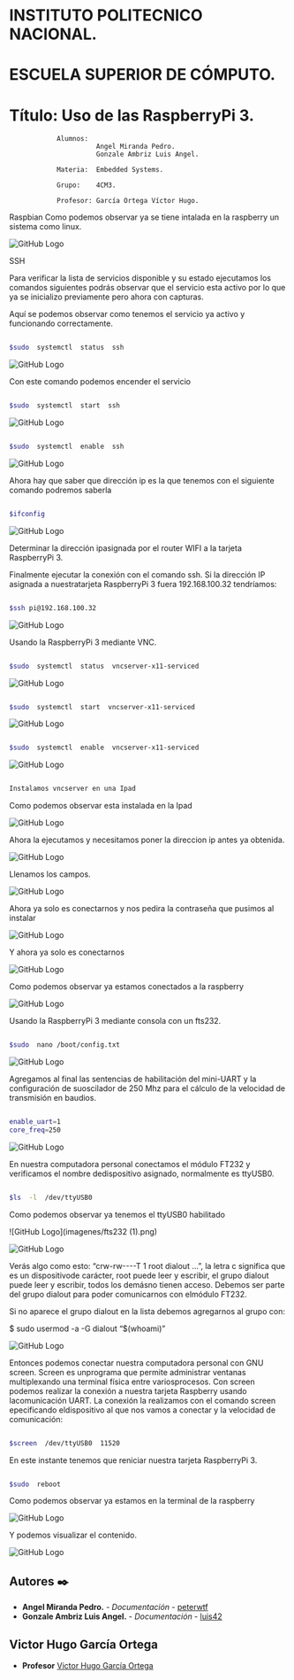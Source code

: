 #			**INSTITUTO POLITECNICO NACIONAL.**</h1>

# 			  ESCUELA SUPERIOR DE CÓMPUTO.<h2>


#		 Título: Uso de las RaspberryPi 3.

				Alumnos: 
				          Angel Miranda Pedro.
				          Gonzale Ambriz Luis Angel.

				Materia:  Embedded Systems.
		
				Grupo:    4CM3.
		
				Profesor: García Ortega Víctor Hugo.




Raspbian
Como podemos observar ya se tiene intalada en la raspberry un sistema como linux.


![GitHub Logo](imagenes/rasp.png)





SSH

Para verificar la  lista  de  servicios  disponible  y  su  estado ejecutamos los comandos siguientes podrás  observar  que  el  servicio  esta  activo  por  lo  que  ya se inicializo  previamente pero ahora con capturas.

Aquí se podemos observar como tenemos el servicio ya activo y funcionando correctamente.


```sh

$sudo  systemctl  status  ssh

```

![GitHub Logo](imagenes/2018-10-08-140329_640x480_scrot.png)


Con este comando podemos encender el servicio


```sh

$sudo  systemctl  start  ssh

```


![GitHub Logo](imagenes/2018-10-08-140418_640x480_scrot.png)


```sh

$sudo  systemctl  enable  ssh

```


![GitHub Logo](imagenes/2018-10-08-140443_640x480_scrot.png)



Ahora hay que saber que dirección ip es la que tenemos con el siguiente comando podremos saberla


```sh

$ifconfig

```



![GitHub Logo](imagenes/2018-10-15-092658_640x480_scrot.png)




Determinar  la  dirección  ipasignada  por  el  router  WIFI  a  la  tarjeta  RaspberryPi  3.

Finalmente  ejecutar  la  conexión  con  el  comando  ssh.  Si  la  dirección  IP  asignada  a  nuestratarjeta  RaspberryPi  3  fuera 192.168.100.32 tendríamos:


```sh

$ssh pi@192.168.100.32

```

![GitHub Logo](imagenes/ssh.png)


Usando la  RaspberryPi  3  mediante  VNC.


```sh

$sudo  systemctl  status  vncserver-x11-serviced

```

![GitHub Logo](imagenes/2018-10-15-093511_640x480_scrot.png)



```sh

$sudo  systemctl  start  vncserver-x11-serviced

```


![GitHub Logo](imagenes/2018-10-15-093615_640x480_scrot.png)



```sh

$sudo  systemctl  enable  vncserver-x11-serviced

```


![GitHub Logo](imagenes/2018-10-15-093615_640x480_scrot.png)
 


```sh

Instalamos vncserver en una Ipad

```

Como podemos observar esta instalada en la Ipad

![GitHub Logo](imagenes/vnc.jpg)


Ahora la ejecutamos y necesitamos poner la direccion ip antes ya obtenida.

![GitHub Logo](imagenes/vnc2.jpg)


Llenamos los campos.

![GitHub Logo](imagenes/vnc3.jpg)


Ahora ya solo es conectarnos y nos pedira la contraseña que pusimos al instalar

![GitHub Logo](imagenes/vnc4.jpg)

Y ahora ya solo es conectarnos


![GitHub Logo](imagenes/vnc5.jpg)


Como podemos observar ya estamos conectados a la raspberry


![GitHub Logo](imagenes/rasp.png)


 Usando  la  RaspberryPi  3  mediante  consola con un fts232.

```sh

$sudo  nano /boot/config.txt

```


![GitHub Logo](imagenes/2018-10-15-094027_640x480_scrot.png)



Agregamos  al  final  las  sentencias  de  habilitación  del  mini-UART  y  la  configuración  de  suoscilador  de  250  Mhz  para  el  cálculo  de  la  velocidad  de  transmisión  en  baudios.

```sh

enable_uart=1
core_freq=250

```


![GitHub Logo](imagenes/2018-10-15-094036_640x480_scrot.png)



En  nuestra  computadora  personal  conectamos  el  módulo  FT232  y  verificamos  el  nombre  dedispositivo  asignado,  normalmente  es  ttyUSB0.


```sh

$ls  -l  /dev/ttyUSB0

```

Como podemos observar ya tenemos el ttyUSB0 habilitado


![GitHub Logo](imagenes/fts232 (1).png)


![GitHub Logo](imagenes/fts2321.png)


Verás  algo  como  esto:  “crw-rw----T  1  root  dialout  ...”,  la  letra  c  significa  que  es  un  dispositivode  carácter,  root  puede  leer  y  escribir,  el  grupo  dialout  puede  leer  y  escribir,  todos  los  demásno  tienen  acceso.  Debemos  ser  parte  del  grupo  dialout  para  poder  comunicarnos  con  elmódulo  FT232.

Si  no  aparece  el  grupo  dialout  en  la  lista  debemos  agregarnos  al  grupo  con:


$  sudo  usermod  -a  -G  dialout  “$(whoami)”



![GitHub Logo](imagenes/fts2322.png)


Entonces  podemos  conectar  nuestra  computadora  personal  con  GNU  screen.  Screen  es  unprograma  que  permite  administrar  ventanas  multiplexando  una  terminal  física  entre  variosprocesos.  Con  screen  podemos  realizar  la  conexión  a  nuestra  tarjeta  Raspberry  usando  lacomunicación  UART.  La  conexión  la  realizamos  con  el  comando  screen  epecificando  eldispositivo  al  que  nos  vamos  a  conectar  y  la  velocidad  de  comunicación:


```sh

$screen  /dev/ttyUSB0  11520

```



En  este  instante  tenemos  que  reniciar  nuestra  tarjeta  RaspberryPi  3.  
```sh

$sudo  reboot

```


Como podemos observar ya estamos en la terminal de la raspberry

![GitHub Logo](imagenes/ft232op.png)

Y podemos visualizar el contenido.

![GitHub Logo](imagenes/fts23210.png.png)





## Autores ✒️

* **Angel Miranda Pedro.** - *Documentación* - [peterwtf](https://github.com/peterwtf)
* **Gonzale Ambriz Luis Angel.** - *Documentación* - [luis42](https://github.com/luis42)

## Victor Hugo García Ortega 

* **Profesor** [Victor Hugo García Ortega](https://github.com/vgarciaortega)


